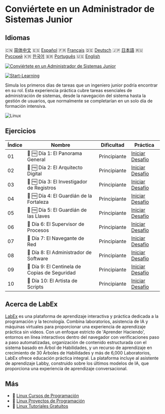 # Conviértete en un Administrador de Sistemas Junior

## Idiomas

🇨🇳 [简体中文](README_zh.md) 🇪🇸 [Español](README_es.md) 🇫🇷 [Français](README_fr.md) 🇩🇪 [Deutsch](README_de.md) 🇯🇵 [日本語](README_ja.md) 🇷🇺 [Русский](README_ru.md) 🇰🇷 [한국어](README_ko.md) 🇧🇷 [Português](README_pt.md) 🇺🇸 [English](README.md) 

[![Conviértete en un Administrador de Sistemas Junior](https://cover-creator.labex.io/become-a-junior-system-administrator.png?lang=es)](https://labex.io/es/courses/become-a-junior-system-administrator)

[![Start-Learning](https://img.shields.io/badge/Start-Learning-whitesmoke?style=for-the-badge)](https://labex.io/es/courses/become-a-junior-system-administrator)

Simula los primeros días de tareas que un ingeniero junior podría encontrar en su rol. Esta experiencia práctica cubre tareas esenciales de administración de sistemas, desde la navegación del sistema hasta la gestión de usuarios, que normalmente se completarían en un solo día de formación intensiva.

![Linux](https://img.shields.io/badge/Linux-whitesmoke?style=for-the-badge&logo=linux)


## Ejercicios

|   Índice | Nombre                                         | Dificultad   | Práctica                                                                                                                                                     |
|----------|------------------------------------------------|--------------|--------------------------------------------------------------------------------------------------------------------------------------------------------------|
|       01 | 🎯 🆓 Día 1: El Panorama General               | Principiante | <a target='_blank' href='https://labex.io/es/labs/linux-day-1-the-lay-of-the-land-596200?course=become-a-junior-system-administrator'>Iniciar Desafío</a>    |
|       02 | 🎯 🆓 Día 2: El Arquitecto Digital             | Principiante | <a target='_blank' href='https://labex.io/es/labs/linux-day-2-the-digital-architect-596201?course=become-a-junior-system-administrator'>Iniciar Desafío</a>  |
|       03 | 🎯 🆓 Día 3: El Investigador de Registros      | Principiante | <a target='_blank' href='https://labex.io/es/labs/linux-day-3-the-log-investigator-596202?course=become-a-junior-system-administrator'>Iniciar Desafío</a>   |
|       04 | 🎯 🆓 Día 4: El Guardián de la Fortaleza       | Principiante | <a target='_blank' href='https://labex.io/es/labs/linux-day-4-the-fortress-guardian-596203?course=become-a-junior-system-administrator'>Iniciar Desafío</a>  |
|       05 | 🎯 🆓 Día 5: El Guardián de las Llaves         | Principiante | <a target='_blank' href='https://labex.io/es/labs/linux-day-5-the-keeper-of-the-keys-596204?course=become-a-junior-system-administrator'>Iniciar Desafío</a> |
|       06 | 🎯  Día 6: El Supervisor de Procesos           | Principiante | <a target='_blank' href='https://labex.io/es/labs/linux-day-6-the-process-overseer-596618?course=become-a-junior-system-administrator'>Iniciar Desafío</a>   |
|       07 | 🎯  Día 7: El Navegante de Red                 | Principiante | <a target='_blank' href='https://labex.io/es/labs/linux-day-7-the-network-navigator-596619?course=become-a-junior-system-administrator'>Iniciar Desafío</a>  |
|       08 | 🎯  Día 8: El Administrador de Software        | Principiante | <a target='_blank' href='https://labex.io/es/labs/linux-day-8-the-software-steward-596620?course=become-a-junior-system-administrator'>Iniciar Desafío</a>   |
|       09 | 🎯  Día 9: El Centinela de Copias de Seguridad | Principiante | <a target='_blank' href='https://labex.io/es/labs/linux-day-9-the-backup-sentinel-596621?course=become-a-junior-system-administrator'>Iniciar Desafío</a>    |
|       10 | 🎯  Día 10: El Artista de Scripts              | Principiante | <a target='_blank' href='https://labex.io/es/labs/linux-day-10-the-script-artisan-596613?course=become-a-junior-system-administrator'>Iniciar Desafío</a>    |

## Acerca de LabEx

[LabEx](https://labex.io) es una plataforma de aprendizaje interactiva y práctica dedicada a la programación y la tecnología. Combina laboratorios, asistencia de IA y máquinas virtuales para proporcionar una experiencia de aprendizaje práctica sin videos. Con un enfoque estricto de 'Aprender Haciendo', entornos en línea interactivos dentro del navegador con verificaciones paso a paso automatizadas, organización de contenido estructurada con el sistema basado en Árbol de Habilidades, y un recurso de aprendizaje en crecimiento de 30 Árboles de Habilidades y más de 6,000 Laboratorios, LabEx ofrece educación práctica integral. La plataforma incluye al asistente de aprendizaje Labby, construido sobre los últimos modelos de IA, que proporciona una experiencia de aprendizaje conversacional.

## Más

- 🔗 [Linux Cursos de Programación](https://github.com/labex-labs/awesome-programming-courses)
- 🔗 [Linux Proyectos de Programación](https://github.com/labex-labs/awesome-programming-projects)
- 🔗 [Linux Tutoriales Gratuitos](https://github.com/labex-labs/linux-free-tutorials)

